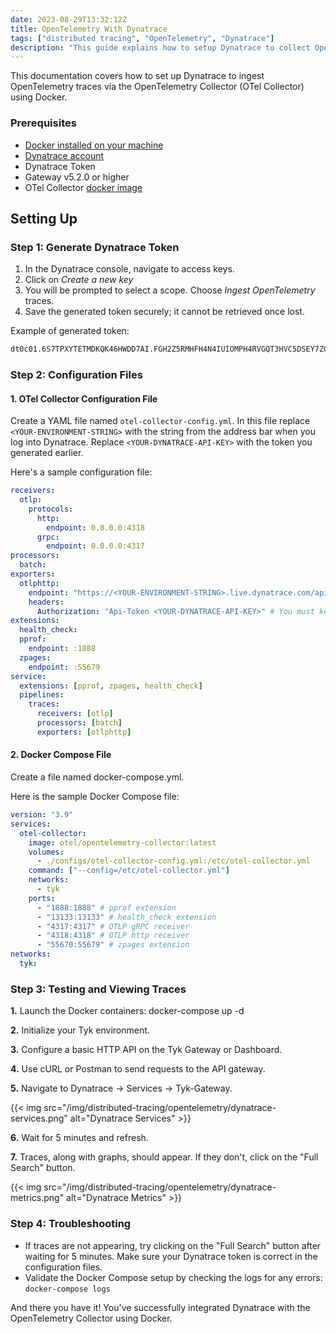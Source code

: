 ```yaml
---
date: 2023-08-29T13:32:12Z
title: OpenTelemetry With Dynatrace
tags: ["distributed tracing", "OpenTelemetry", "Dynatrace"]
description: "This guide explains how to setup Dynatrace to collect OpenTelemetry traces via the OpenTelemetry (OTel Collector) using Docker"
---
```


This documentation covers how to set up Dynatrace to ingest OpenTelemetry traces via the OpenTelemetry Collector (OTel Collector) using Docker.

### Prerequisites

- [Docker installed on your machine](https://docs.docker.com/get-docker/)
- [Dynatrace account](https://www.dynatrace.com/)
- Dynatrace Token
- Gateway v5.2.0 or higher
- OTel Collector [docker image](https://hub.docker.com/r/otel/opentelemetry-collector)

## Setting Up

### Step 1: Generate Dynatrace Token

1. In the Dynatrace console, navigate to access keys.
2. Click on _Create a new key_
3. You will be prompted to select a scope. Choose _Ingest OpenTelemetry_ traces.
4. Save the generated token securely; it cannot be retrieved once lost.

Example of generated token:

```bash
dt0c01.6S7TPXYTETMDKQK46HWDD7AI.FGH2Z5RMHFH4N4IUIOMPH4RVGQT3HVC5DSEY7ZGC4NYIXB63F5BGJKKTY9UT7VAM
```

### Step 2: Configuration Files

#### 1. OTel Collector Configuration File

Create a YAML file named `otel-collector-config.yml`. In this file replace `<YOUR-ENVIRONMENT-STRING>` with the string from the address bar when you log into Dynatrace. Replace `<YOUR-DYNATRACE-API-KEY>` with the token you generated earlier.

Here's a sample configuration file:

```yaml
receivers:
  otlp:
    protocols:
      http:
        endpoint: 0.0.0.0:4318
      grpc:
        endpoint: 0.0.0.0:4317
processors:
  batch:
exporters:
  otlphttp:
    endpoint: "https://<YOUR-ENVIRONMENT-STRING>.live.dynatrace.com/api/v2/otlp"
    headers:
      Authorization: "Api-Token <YOUR-DYNATRACE-API-KEY>" # You must keep 'Api-Token', just modify <YOUR-DYNATRACE-API-KEY>
extensions:
  health_check:
  pprof:
    endpoint: :1888
  zpages:
    endpoint: :55679
service:
  extensions: [pprof, zpages, health_check]
  pipelines:
    traces:
      receivers: [otlp]
      processors: [batch]
      exporters: [otlphttp]
```

#### 2. Docker Compose File

Create a file named docker-compose.yml.

Here is the sample Docker Compose file:

```yaml
version: "3.9"
services:
  otel-collector:
    image: otel/opentelemetry-collector:latest
    volumes:
      - ./configs/otel-collector-config.yml:/etc/otel-collector.yml
    command: ["--config=/etc/otel-collector.yml"]
    networks:
      - tyk
    ports:
      - "1888:1888" # pprof extension
      - "13133:13133" # health_check extension
      - "4317:4317" # OTLP gRPC receiver
      - "4318:4318" # OTLP http receiver
      - "55670:55679" # zpages extension
networks:
  tyk:
```

### Step 3: Testing and Viewing Traces

**1.** Launch the Docker containers: docker-compose up -d

**2.** Initialize your Tyk environment.

**3.** Configure a basic HTTP API on the Tyk Gateway or Dashboard.

**4.** Use cURL or Postman to send requests to the API gateway.

**5.** Navigate to Dynatrace -> Services -> Tyk-Gateway.

{{< img src="/img/distributed-tracing/opentelemetry/dynatrace-services.png" alt="Dynatrace Services" >}}

**6.** Wait for 5 minutes and refresh.

**7.** Traces, along with graphs, should appear. If they don't, click on the "Full Search" button.

{{< img src="/img/distributed-tracing/opentelemetry/dynatrace-metrics.png" alt="Dynatrace Metrics" >}}

### Step 4: Troubleshooting

- If traces are not appearing, try clicking on the "Full Search" button after waiting for 5 minutes.
  Make sure your Dynatrace token is correct in the configuration files.
- Validate the Docker Compose setup by checking the logs for any errors: `docker-compose logs`

And there you have it! You've successfully integrated Dynatrace with the OpenTelemetry Collector using Docker.
